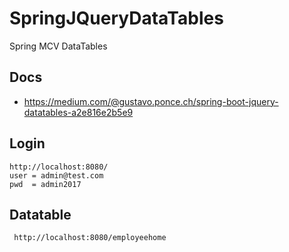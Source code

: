 # SpringJQueryDataTables
Spring  MCV  DataTables

## Docs
- https://medium.com/@gustavo.ponce.ch/spring-boot-jquery-datatables-a2e816e2b5e9

##  Login
```
http://localhost:8080/
user = admin@test.com
pwd  = admin2017
```

##  Datatable
```
 http://localhost:8080/employeehome
 
 ```

